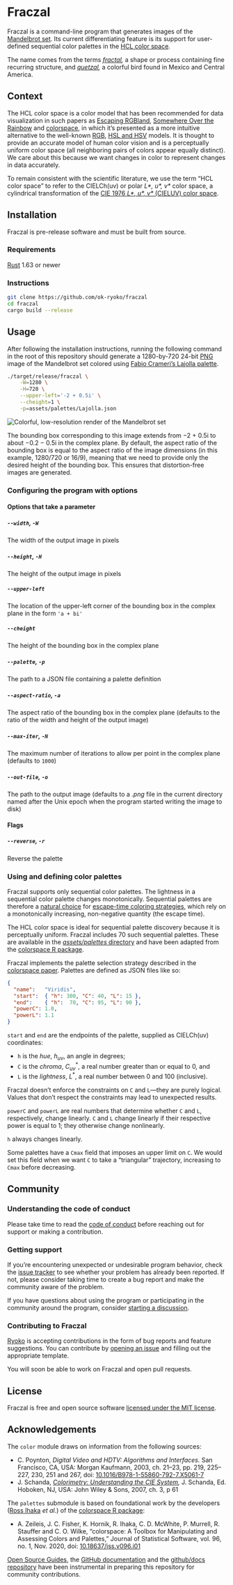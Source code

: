 # Fraczal

Fraczal is a command-line program that generates images of the [Mandelbrot set]. Its current differentiating feature is its support for user-defined sequential color palettes in the [HCL color space].

The name comes from the terms *[fractal],* a shape or process containing fine recurring structure, and *[quetzal],* a colorful bird found in Mexico and Central America.

## Context

The HCL color space is a color model that has been recommended for data visualization in such papers as [Escaping RGBland], [Somewhere Over the Rainbow] and [colorspace][colorspace paper], in which it’s presented as a more intuitive alternative to the well-known [RGB], [HSL and HSV] models. It is thought to provide an accurate model of human color vision and is a perceptually uniform color space (all neighboring pairs of colors appear equally distinct). We care about this because we want changes in color to represent changes in data accurately.

To remain consistent with the scientific literature, we use the term “HCL color space” to refer to the CIELCh(uv) or polar *L\*, u\*, v\** color space, a cylindrical transformation of the [CIE 1976 *L\*, u\*, v\** (CIELUV) color space][CIELUV].

## Installation

Fraczal is pre-release software and must be built from source.

### Requirements

[Rust][Rust installation] 1.63 or newer

### Instructions

```sh
git clone https://github.com/ok-ryoko/fraczal
cd fraczal
cargo build --release
```

## Usage

After following the installation instructions, running the following command in the root of this repository should generate a 1280-by-720 24-bit [PNG] image of the Mandelbrot set colored using [Fabio Crameri’s Lajolla palette][scientific colour maps].

```sh
./target/release/fraczal \
    -W=1280 \
    -H=720 \
    --upper-left='-2 + 0.5i' \
    --cheight=1 \
    -p=assets/palettes/Lajolla.json
```

![Colorful, low-resolution render of the Mandelbrot set][example image]

The bounding box corresponding to this image extends from −2 + 0.5i to about −0.2 − 0.5i in the complex plane. By default, the aspect ratio of the bounding box is equal to the aspect ratio of the image dimensions (in this example, 1280/720 or 16/9), meaning that we need to provide only the desired height of the bounding box. This ensures that distortion-free images are generated.

### Configuring the program with options

#### Options that take a parameter

##### `--width`, `-W`

The width of the output image in pixels

##### `--height`, `-H`

The height of the output image in pixels

##### `--upper-left`

The location of the upper-left corner of the bounding box in the complex plane in the form `'a + bi'`

##### `--cheight`

The height of the bounding box in the complex plane

##### `--palette`, `-p`

The path to a JSON file containing a palette definition

##### `--aspect-ratio`, `-a`

The aspect ratio of the bounding box in the complex plane (defaults to the ratio of the width and height of the output image)

##### `--max-iter`, `-N`

The maximum number of iterations to allow per point in the complex plane (defaults to `1000`)

##### `--out-file`, `-o`

The path to the output image (defaults to a *.png* file in the current directory named after the Unix epoch when the program started writing the image to disk)

#### Flags

##### `--reverse`, `-r`

Reverse the palette

### Using and defining color palettes

Fraczal supports only sequential color palettes. The lightness in a sequential color palette changes monotonically. Sequential palettes are therefore a [natural choice][seaborn-luminance] for [escape-time coloring strategies], which rely on a monotonically increasing, non-negative quantity (the escape time).

The HCL color space is ideal for sequential palette discovery because it is perceptually uniform. Fraczal includes 70 such sequential palettes. These are available in the [*assets/palettes* directory][palette dir] and have been adapted from the [colorspace R package].

Fraczal implements the palette selection strategy described in the [colorspace paper]. Palettes are defined as JSON files like so:

```json
{
  "name":   "Viridis",
  "start":  { "h": 300, "C": 40, "L": 15 },
  "end":    { "h":  70, "C": 95, "L": 90 },
  "powerC": 1.0,
  "powerL": 1.1
}
```

`start` and `end` are the endpoints of the palette, supplied as CIELCh(uv) coordinates:

- `h` is the *hue*, $h_{uv}$, an angle in degrees;
- `C` is the *chroma*, $C_{uv}^*$, a real number greater than or equal to 0, and
- `L` is the *lightness*, $L^*$, a real number between 0 and 100 (inclusive).

Fraczal doesn’t enforce the constraints on `C` and `L`—they are purely logical. Values that don’t respect the constraints may lead to unexpected results.

`powerC` and `powerL` are real numbers that determine whether `C` and `L`, respectively, change linearly. `C` and `L` change linearly if their respective power is equal to 1; they otherwise change nonlinearly.

`h` always changes linearly.

Some palettes have a `Cmax` field that imposes an upper limit on `C`. We would set this field when we want `C` to take a “triangular” trajectory, increasing to `Cmax` before decreasing.

## Community

### Understanding the code of conduct

Please take time to read the [code of conduct] before reaching out for support or making a contribution.

### Getting support

If you’re encountering unexpected or undesirable program behavior, check the [issue tracker] to see whether your problem has already been reported. If not, please consider taking time to create a bug report and make the community aware of the problem.

If you have questions about using the program or participating in the community around the program, consider [starting a discussion][discussions].

### Contributing to Fraczal

[Ryoko] is accepting contributions in the form of bug reports and feature suggestions. You can contribute by [opening an issue][issue tracker] and filling out the appropriate template.

You will soon be able to work on Fraczal and open pull requests.

## License

Fraczal is free and open source software [licensed under the MIT license][license].

## Acknowledgements

The `color` module draws on information from the following sources:

- C. Poynton, *Digital Video and HDTV: Algorithms and Interfaces.* San Francisco, CA, USA: Morgan Kaufmann, 2003, ch. 21–23, pp. 219, 225–227, 230, 251 and 267, doi: [10.1016/B978-1-55860-792-7.X5061-7][digital video book]
- J. Schanda, *[Colorimetry: Understanding the CIE System][colorimetry book],* J. Schanda, Ed. Hoboken, NJ, USA: John Wiley & Sons, 2007, ch. 3, p 61

The `palettes` submodule is based on foundational work by the developers ([Ross Ihaka] *et al.*) of the [colorspace R package]:

- A. Zeileis, J. C. Fisher, K. Hornik, R. Ihaka, C. D. McWhite, P. Murrell, R. Stauffer and C. O. Wilke, “colorspace: A Toolbox for Manipulating and Assessing Colors and Palettes,” Journal of Statistical Software, vol. 96, no. 1, Nov. 2020, doi: [10.18637/jss.v096.i01][colorspace paper]

[Open Source Guides], the [GitHub documentation] and the [github/docs repository][github/docs] have been instrumental in preparing this repository for community contributions.

[CIELUV]: https://en.wikipedia.org/wiki/CIELUV
[code of conduct]: ./CODE_OF_CONDUCT.md
[colorimetry book]: https://www.wiley.com/en-us/Colorimetry%3A+Understanding+the+CIE+System-p-9780470049044
[colorspace paper]: https://doi.org/10.18637/jss.v096.i01
[colorspace R package]: https://colorspace.r-forge.r-project.org/articles/colorspace.html
[digital video book]: https://doi.org/10.1016/B978-1-55860-792-7.X5061-7
[discussions]: https://github.com/ok-ryoko/fraczal/discussions
[escape-time coloring strategies]: https://en.wikipedia.org/wiki/Plotting_algorithms_for_the_Mandelbrot_set#Escape_time_algorithm
[Escaping RGBland]: https://doi.org/10.1016/j.csda.2008.11.033
[example image]: ./docs/img/Mandelbrot-Lajolla.png
[fractal]: https://en.wikipedia.org/wiki/Fractal
[GitHub documentation]: https://docs.github.com/en
[github/docs]: https://github.com/github/docs
[HCL color space]: https://en.wikipedia.org/wiki/HCL_color_space
[HSL and HSV]:https://en.wikipedia.org/wiki/HSL_and_HSV 
[issue tracker]: https://github.com/ok-ryoko/fraczal/issues
[license]: ./LICENSE.txt
[Mandelbrot set]: https://en.wikipedia.org/wiki/Mandelbrot_set
[Open Source Guides]: https://opensource.guide/
[palette dir]: ./assets/palettes/
[PNG]: https://en.wikipedia.org/wiki/Portable_Network_Graphics
[quetzal]: https://en.wikipedia.org/wiki/Quetzal
[RGB]: https://en.wikipedia.org/wiki/RGB_color_model
[Ross Ihaka]: https://www.stat.auckland.ac.nz/~ihaka/
[Rust installation]: https://www.rust-lang.org/tools/install
[Ryoko]: https://github.com/ok-ryoko
[scientific colour maps]: https://www.fabiocrameri.ch/colourmaps/
[seaborn-luminance]: https://seaborn.pydata.org/tutorial/color_palettes.html#vary-luminance-to-represent-numbers
[SemVer2]: https://semver.org/spec/v2.0.0.html
[Somewhere Over the Rainbow]: https://doi.org/10.1175/BAMS-D-13-00155.1
